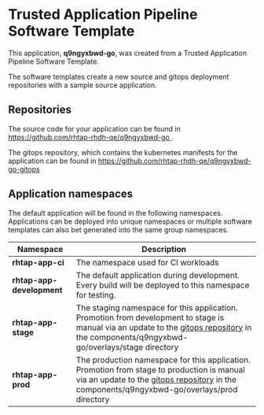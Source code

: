 # Trusted Application Pipeline Software Template

This application, **q9ngyxbwd-go**, was created from a Trusted Application Pipeline Software Template.

The software templates create a new source and gitops deployment repositories with a sample source application. 

## Repositories

The source code for your application can be found in [https://github.com/rhtap-rhdh-qe/q9ngyxbwd-go ](https://github.com/rhtap-rhdh-qe/q9ngyxbwd-go ).
 
The gitops repository, which contains the kubernetes manifests for the application can be found in 
[https://github.com/rhtap-rhdh-qe/q9ngyxbwd-go-gitops ](https://github.com/rhtap-rhdh-qe/q9ngyxbwd-go-gitops ) 

## Application namespaces 

The default application will be found in the following namespaces. Applications can be deployed into unique namespaces or multiple software templates can also bet generated into the same group namespaces.  

|  Namespace   |  Description   |  
| -------- | -------- |
| **rhtap-app-ci** | The namespace used for CI workloads |
| **rhtap-app-development** | The default application during development. Every build will be deployed to this namespace for testing. |
| **rhtap-app-stage** | The staging namespace for this application. Promotion from development to stage is manual via an update to the [gitops repository](https://github.com/rhtap-rhdh-qe/q9ngyxbwd-go-gitops ) in the components/q9ngyxbwd-go/overlays/stage directory |
| **rhtap-app-prod** | The production namespace for this application. Promotion from stage to production is manual via an update to the [gitops repository](https://github.com/rhtap-rhdh-qe/q9ngyxbwd-go-gitops ) in the components/q9ngyxbwd-go/overlays/prod directory |